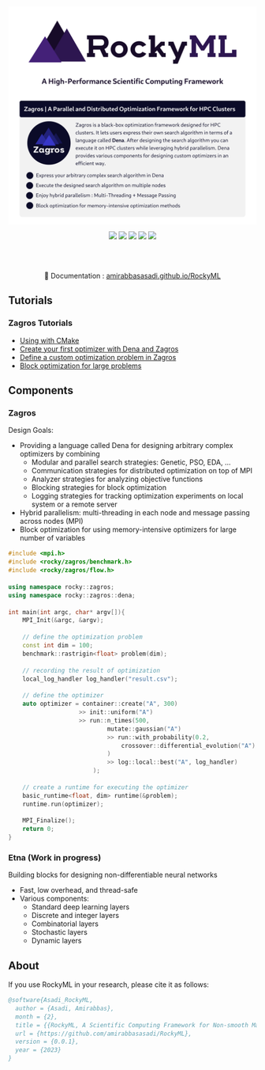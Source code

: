<p><img align="center" src="/logo/rockyml-poster-white-2500.png"></p>
<p align="center">
  <img src="https://img.shields.io/badge/C%2B%2B-17-blueviolet?style=flat">
  <a href="https://amirabbasasadi.github.io/RockyML" target="_blank"><img src="https://img.shields.io/badge/view-Documentation-red?"></a>
  <img src="http://img.shields.io/github/actions/workflow/status/amirabbasasadi/RockyML/ctest.yml?branch=main">
  <img src="https://img.shields.io/github/commit-activity/m/amirabbasasadi/RockyML">
  <img src="https://img.shields.io/github/license/amirabbasasadi/RockyML">
</p>  
<br>
<br>
<p align="center">📔 Documentation : <a target="_blank" href="https://amirabbasasadi.github.io/RockyML">amirabbasasadi.github.io/RockyML</a> </p>

## Tutorials

### Zagros Tutorials
- [Using with CMake](https://amirabbasasadi.github.io/RockyML/build.html)
- [Create your first optimizer with Dena and Zagros](https://amirabbasasadi.github.io/RockyML/zagros_minimal.html)
- [Define a custom optimization problem in Zagros](https://amirabbasasadi.github.io/RockyML/zagros_system.html)
- [Block optimization for large problems](https://amirabbasasadi.github.io/RockyML/block_optimization.html)


## Components
### Zagros
Design Goals:
- Providing a language called Dena for designing arbitrary complex optimizers by combining 
  - Modular and parallel search strategies: Genetic, PSO, EDA, ...
  - Communication strategies for distributed optimization on top of MPI
  - Analyzer strategies for analyzing objective functions
  - Blocking strategies for block optimization
  - Logging strategies for tracking optimization experiments on local system or a remote server
- Hybrid parallelism: multi-threading in each node and message passing across nodes (MPI)
- ‌Block optimization for using memory-intensive optimizers for large number of variables

```cpp
#include <mpi.h>
#include <rocky/zagros/benchmark.h>
#include <rocky/zagros/flow.h>

using namespace rocky::zagros;
using namespace rocky::zagros::dena;

int main(int argc, char* argv[]){
    MPI_Init(&argc, &argv);
    
    // define the optimization problem
    const int dim = 100;
    benchmark::rastrigin<float> problem(dim);

    // recording the result of optimization
    local_log_handler log_handler("result.csv");

    // define the optimizer
    auto optimizer = container::create("A", 300)
                    >> init::uniform("A") 
                    >> run::n_times(500,
                            mutate::gaussian("A")
                            >> run::with_probability(0.2,
                                crossover::differential_evolution("A")
                            )
                            >> log::local::best("A", log_handler)
                        );

    // create a runtime for executing the optimizer 
    basic_runtime<float, dim> runtime(&problem);
    runtime.run(optimizer);

    MPI_Finalize();
    return 0;
}
```


### Etna (Work in progress)
Building blocks for designing non-differentiable neural networks

- Fast, low overhead, and thread-safe 
- Various components:
  - Standard deep learning layers
  - Discrete and integer layers
  - Combinatorial layers
  - Stochastic layers
  - Dynamic layers


## About
If you use RockyML in your research, please cite it as follows:
```bib
@software{Asadi_RockyML,
  author = {Asadi, Amirabbas},
  month = {2},
  title = {{RockyML, A Scientific Computing Framework for Non-smooth Machine Learning Problems}},
  url = {https://github.com/amirabbasasadi/RockyML},
  version = {0.0.1},
  year = {2023}
}
```
